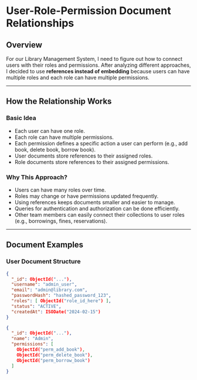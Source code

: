 # User-Role-Permission Document Relationships

## Overview
For our Library Management System, I need to figure out how to connect users with their roles and permissions. After analyzing different approaches, I decided to use **references instead of embedding** because users can have multiple roles and each role can have multiple permissions.

---

## How the Relationship Works


### Basic Idea
- Each user can have one role.  
- Each role can have multiple permissions.  
- Each permission defines a specific action a user can perform (e.g., add book, delete book, borrow book).  
- User documents store references to their assigned roles.  
- Role documents store references to their assigned permissions.  

### Why This Approach?
- Users can have many roles over time.  
- Roles may change or have permissions updated frequently.  
- Using references keeps documents smaller and easier to manage.  
- Queries for authentication and authorization can be done efficiently.  
- Other team members can easily connect their collections to user roles (e.g., borrowings, fines, reservations).  

---

## Document Examples

### User Document Structure
```json
{
  "_id": ObjectId("..."),
  "username": "admin_user",
  "email": "admin@library.com",
  "passwordHash": "hashed_password_123",
  "roles": [ ObjectId("role_id_here") ],
  "status": "ACTIVE",
  "createdAt": ISODate("2024-02-15")
}

{
  "_id": ObjectId("..."),
  "name": "Admin",
  "permissions": [
    ObjectId("perm_add_book"),
    ObjectId("perm_delete_book"),
    ObjectId("perm_borrow_book")
  ]
}


